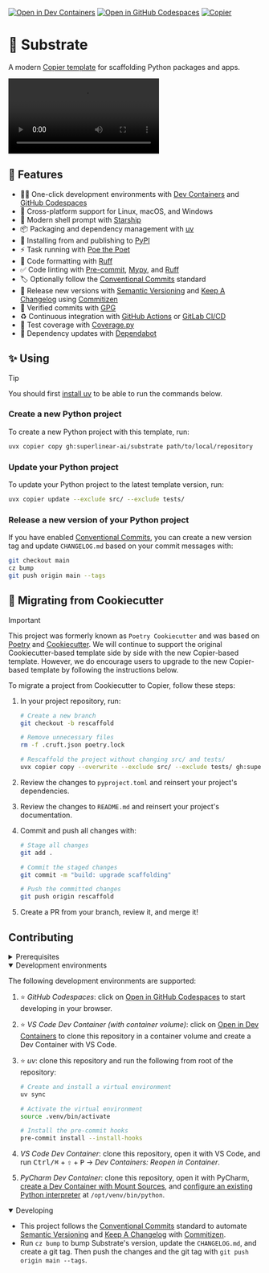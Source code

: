 [![Open in Dev Containers](https://img.shields.io/static/v1?label=Dev%20Containers&message=Open&color=blue&logo=data:image/svg%2bxml;base64,PHN2ZyB4bWxucz0iaHR0cDovL3d3dy53My5vcmcvMjAwMC9zdmciIHZpZXdCb3g9IjAgMCAyNCAyNCI+PHBhdGggZmlsbD0iI2ZmZiIgZD0iTTE3IDE2VjdsLTYgNU0yIDlWOGwxLTFoMWw0IDMgOC04aDFsNCAyIDEgMXYxNGwtMSAxLTQgMmgtMWwtOC04LTQgM0gzbC0xLTF2LTFsMy0zIi8+PC9zdmc+)](https://vscode.dev/redirect?url=vscode://ms-vscode-remote.remote-containers/cloneInVolume?url=https://github.com/superlinear-ai/substrate) [![Open in GitHub Codespaces](https://img.shields.io/static/v1?label=GitHub%20Codespaces&message=Open&color=blue&logo=github)](https://github.com/codespaces/new/superlinear-ai/substrate) [![Copier](https://img.shields.io/endpoint?url=https://raw.githubusercontent.com/copier-org/copier/master/img/badge/badge-black.json)](https://github.com/copier-org/copier)

# 🌱 Substrate

A modern [Copier template](https://github.com/copier-org/copier) for scaffolding Python packages and apps.

<video src="https://github.com/user-attachments/assets/28d23137-ebae-47d8-a6e5-11f66abf2a91" controls preload></video>

## 🎁 Features

- 🧑‍💻 One-click development environments with [Dev Containers](https://code.visualstudio.com/docs/devcontainers/containers) and [GitHub Codespaces](https://github.com/features/codespaces)
- 🌈 Cross-platform support for Linux, macOS, and Windows
- 🐚 Modern shell prompt with [Starship](https://github.com/starship/starship)
- 📦 Packaging and dependency management with [uv](https://github.com/astral-sh/uv)
- 🚚 Installing from and publishing to [PyPI](https://pypi.org/)
- ⚡️ Task running with [Poe the Poet](https://github.com/nat-n/poethepoet)
- 💅 Code formatting with [Ruff](https://github.com/charliermarsh/ruff)
- ✅ Code linting with [Pre-commit](https://pre-commit.com/), [Mypy](https://github.com/python/mypy), and [Ruff](https://github.com/charliermarsh/ruff)
- 🏷 Optionally follow the [Conventional Commits](https://www.conventionalcommits.org/) standard
- 🚦 Release new versions with [Semantic Versioning](https://semver.org/) and [Keep A Changelog](https://keepachangelog.com/) using [Commitizen](https://github.com/commitizen-tools)
- 💌 Verified commits with [GPG](https://gnupg.org/)
- ♻️ Continuous integration with [GitHub Actions](https://docs.github.com/en/actions) or [GitLab CI/CD](https://docs.gitlab.com/ee/ci/)
- 🧪 Test coverage with [Coverage.py](https://github.com/nedbat/coveragepy)
- 🧰 Dependency updates with [Dependabot](https://docs.github.com/en/code-security/dependabot/dependabot-version-updates/about-dependabot-version-updates)

## ✨ Using

> [!TIP]
> You should first [install uv](https://docs.astral.sh/uv/getting-started/installation/) to be able to run the commands below.

### Create a new Python project

To create a new Python project with this template, run:

```sh
uvx copier copy gh:superlinear-ai/substrate path/to/local/repository
```

### Update your Python project

To update your Python project to the latest template version, run:

```sh
uvx copier update --exclude src/ --exclude tests/
```

### Release a new version of your Python project

If you have enabled [Conventional Commits](https://www.conventionalcommits.org/), you can create a new version tag and update `CHANGELOG.md` based on your commit messages with:

```sh
git checkout main
cz bump
git push origin main --tags
```

## 🍪 Migrating from Cookiecutter

> [!IMPORTANT]
> This project was formerly known as `Poetry Cookiecutter` and was based on [Poetry](https://github.com/python-poetry/poetry) and [Cookiecutter](https://github.com/cookiecutter/cookiecutter). We will continue to support the original Cookiecutter-based template side by side with the new Copier-based template. However, we do encourage users to upgrade to the new Copier-based template by following the instructions below.

To migrate a project from Cookiecutter to Copier, follow these steps:

1. In your project repository, run:

    ```sh
    # Create a new branch
    git checkout -b rescaffold

    # Remove unnecessary files
    rm -f .cruft.json poetry.lock
    
    # Rescaffold the project without changing src/ and tests/
    uvx copier copy --overwrite --exclude src/ --exclude tests/ gh:superlinear-ai/substrate .
    ```

2. Review the changes to `pyproject.toml` and reinsert your project's dependencies.
3. Review the changes to `README.md` and reinsert your project's documentation.
4. Commit and push all changes with:

    ```sh
    # Stage all changes
    git add .

    # Commit the staged changes
    git commit -m "build: upgrade scaffolding"

    # Push the committed changes
    git push origin rescaffold
    ```

5. Create a PR from your branch, review it, and merge it!

## Contributing

<details>
<summary>Prerequisites</summary>

1. [Generate an SSH key](https://docs.github.com/en/authentication/connecting-to-github-with-ssh/generating-a-new-ssh-key-and-adding-it-to-the-ssh-agent#generating-a-new-ssh-key) and [add the SSH key to your GitHub account](https://docs.github.com/en/authentication/connecting-to-github-with-ssh/adding-a-new-ssh-key-to-your-github-account).
2. Configure SSH to automatically load your SSH keys:

    ```sh
    cat << EOF >> ~/.ssh/config
    
    Host *
      AddKeysToAgent yes
      IgnoreUnknown UseKeychain
      UseKeychain yes
      ForwardAgent yes
    EOF
    ```

3. [Install Docker Desktop](https://www.docker.com/get-started).
4. [Install VS Code](https://code.visualstudio.com/) and [VS Code's Dev Containers extension](https://marketplace.visualstudio.com/items?itemName=ms-vscode-remote.remote-containers). Alternatively, install [PyCharm](https://www.jetbrains.com/pycharm/download/).
5. _Optional:_ install a [Nerd Font](https://www.nerdfonts.com/font-downloads) such as [FiraCode Nerd Font](https://github.com/ryanoasis/nerd-fonts/tree/master/patched-fonts/FiraCode) and [configure VS Code](https://github.com/tonsky/FiraCode/wiki/VS-Code-Instructions) or [PyCharm](https://github.com/tonsky/FiraCode/wiki/Intellij-products-instructions) to use it.

</details>

<details open>
<summary>Development environments</summary>

The following development environments are supported:

1. ⭐️ _GitHub Codespaces_: click on [Open in GitHub Codespaces](https://github.com/codespaces/new/superlinear-ai/substrate) to start developing in your browser.
2. ⭐️ _VS Code Dev Container (with container volume)_: click on [Open in Dev Containers](https://vscode.dev/redirect?url=vscode://ms-vscode-remote.remote-containers/cloneInVolume?url=https://github.com/superlinear-ai/substrate) to clone this repository in a container volume and create a Dev Container with VS Code.
3. ⭐️ _uv_: clone this repository and run the following from root of the repository:

    ```sh
    # Create and install a virtual environment
    uv sync

    # Activate the virtual environment
    source .venv/bin/activate

    # Install the pre-commit hooks
    pre-commit install --install-hooks
    ```

3. _VS Code Dev Container_: clone this repository, open it with VS Code, and run <kbd>Ctrl/⌘</kbd> + <kbd>⇧</kbd> + <kbd>P</kbd> → _Dev Containers: Reopen in Container_.
4. _PyCharm Dev Container_: clone this repository, open it with PyCharm, [create a Dev Container with Mount Sources](https://www.jetbrains.com/help/pycharm/start-dev-container-inside-ide.html), and [configure an existing Python interpreter](https://www.jetbrains.com/help/pycharm/configuring-python-interpreter.html#widget) at `/opt/venv/bin/python`.

</details>

<details open>
<summary>Developing</summary>

- This project follows the [Conventional Commits](https://www.conventionalcommits.org/) standard to automate [Semantic Versioning](https://semver.org/) and [Keep A Changelog](https://keepachangelog.com/) with [Commitizen](https://github.com/commitizen-tools/commitizen).
- Run `cz bump` to bump Substrate's version, update the `CHANGELOG.md`, and create a git tag. Then push the changes and the git tag with `git push origin main --tags`.

</details>
